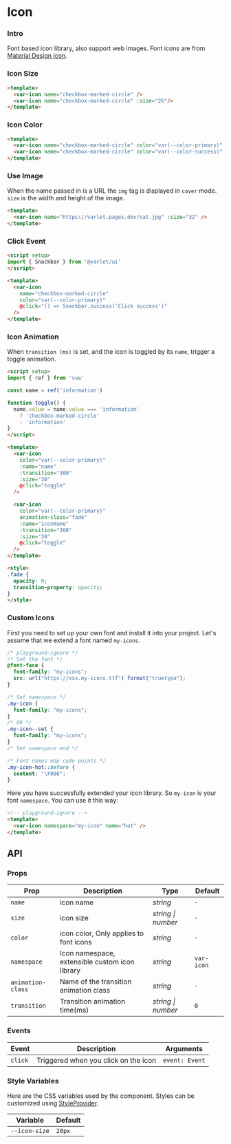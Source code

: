 # Icon

### Intro

Font based icon library, also support web images.
Font icons are from [Material Design Icon](https://materialdesignicons.com/).

### Icon Size

```html
<template>
  <var-icon name="checkbox-marked-circle" />
  <var-icon name="checkbox-marked-circle" :size="26"/>
</template>
```

### Icon Color

```html
<template>
  <var-icon name="checkbox-marked-circle" color="var(--color-primary)" />
  <var-icon name="checkbox-marked-circle" color="var(--color-success)" />
</template>
```

### Use Image

When the name passed in is a URL the `img` tag is displayed in `cover` mode.
`size` is the width and height of the image.

```html
<template>
  <var-icon name="https://varlet.pages.dev/cat.jpg" :size="32" />
</template>
```

### Click Event

```html
<script setup>
import { Snackbar } from '@varlet/ui'
</script>

<template>
  <var-icon 
    name="checkbox-marked-circle"
    color="var(--color-primary)"
    @click="() => Snackbar.success('Click success')"
  />
</template>
```

### Icon Animation

When `transition (ms)` is set, and the icon is toggled by its `name`, trigger a toggle animation.

```html
<script setup>
import { ref } from 'vue'

const name = ref('information')

function toggle() {
  name.value = name.value === 'information' 
    ? 'checkbox-marked-circle' 
    : 'information'
}
</script>

<template>
  <var-icon 
    color="var(--color-primary)" 
    :name="name" 
    :transition="300" 
    :size="30" 
    @click="toggle"
  />

  <var-icon
    color="var(--color-primary)"
    animation-class="fade"
    :name="iconName"
    :transition="300"
    :size="30"
    @click="toggle"
  />
</template>

<style>
.fade {
  opacity: 0;
  transition-property: opacity;
}
</style>
```

### Custom Icons

First you need to set up your own font and install it into your project.
Let's assume that we extend a font named `my-icons`.

```css
/* playground-ignore */
/* Set the font */
@font-face {
  font-family: "my-icons";
  src: url("https://xxx.my-icons.ttf") format("truetype");
}

/* Set namespace */
.my-icon {
  font-family: "my-icons";
}
/* OR */
.my-icon--set {
  font-family: "my-icons";
}
/* Set namespace end */

/* Font names map code points */
.my-icon-hot::before {
  content: "\F000";
}
```

Here you have successfully extended your icon library.
So `my-icon` is your font `namespace`.
You can use it this way:

```html
<!-- playground-ignore -->
<template>
  <var-icon namespace="my-icon" name="hot" />
</template>
```

## API

### Props

| Prop         | Description                                    | Type               | Default    |
| ------------ | ---------------------------------------------- | ------------------ | ---------- |
| `name`       | icon name                                      | _string_           | `-`        |
| `size`       | icon size                                      | _string \| number_ | `-`        |
| `color`      | icon color, Only applies to font icons         | _string_           | `-`        |
| `namespace`  | Icon namespace, extensible custom icon library | _string_           | `var-icon` |
| `animation-class` | Name of the transition animation class |  _string_ | `-` |
| `transition` | Transition animation time(ms)                  | _string \| number_ | `0`        |

### Events

| Event   | Description                          | Arguments      |
| ------- | ------------------------------------ | -------------- |
| `click` | Triggered when you click on the icon | `event: Event` |

### Style Variables

Here are the CSS variables used by the component. Styles can be customized using [StyleProvider](#/en-US/style-provider).

| Variable      | Default |
| ------------- | ------- |
| `--icon-size` | `20px`  |

